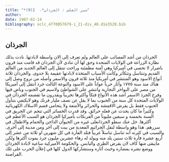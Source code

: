 ```yaml
---
title: "*سير العلم : الجرذان*.  2(9)"
author: 
date: 1907-02-14
bibliography: oclc_4770057679-i_21-div_40.d1e3520.bib
---
```




##  الجرذان 


 الجرذان من أشد المصائب على العالم ولم تعرف إلى الان واسطة لابادتها. نادت بذلك نظارة الزراعة في الولايات المتحدة وحق لها أن تنادي لأن الجرذان قد قامت منذ قرون باضرار لا تحصى في أميركيا وهي آمنة مطمئنة وراحت تنتقل إلى العالم الجديد من العالم القديم وتنتاسل وتتكأثر وكأنت الأسباب المتخذة لابادتها عقيمة بلا جدوى. والجرذان  ثلاثة  أنواع الاسود وهو المنتشر في أمريكيا منذ  ثلاثة  قرون والاسمر وأصله من نروج وصل إلى هناك منذ سنة  ١٧٧٥  وأثار حرباً عواناً على الاسود والنوعة الثالث جرذ انتقل إلى أميريكا من مصر على البواخر التجارية وانتشر على الشواطئ ولاسيم في الجنوب وباض فيها وفرخ الجرذ الاسمر أشد هذه الأنواع فتكاً وأكثرها تخريباً ويقدرون ما تقضمه الجرذأن في الولايات المتحدة كل سنة من الحبوب بما لا يقل عن نصف مليار فرنك وهو لايكتفي بتنأول الحبوب فقط بل يقرض الاقمشة والحرائر والأمتعة ولا يتحامى قضم الاسلاك الكهربائية وكثيراً ما كان يحدث عن فعله حرائق. وقد قدرت الخسائر التي تنجم عن الحريق في السنة بخمسة و  سبعين  مليوناً من الفرنكات بأميركيا الجرذان هو السبب الأعظم   في أكثرها. خل عنك سطو الجرذانعلى غيره من الحيوأن الذاجن والحمام والاطفال في سررهم. هذا وهو واسطة لنقل الجراثيم المعدية من بيت إلى آخر ومن مدينة إلى أخرى. والسبب في كثرته أنه تناسل تناسلاً غربياً فتلد الفأرة في كل شهرين او  ثلاثة  من  عشر  إلى  أربع  عشرة  فأرة  ثلاث  سنين يلد منه ويولد له زهاء  عشرين  مليون جرذ يموت أكثرها ولكن مايبقى منها كاف لان يقرض الطري واليابس. والحكومة الأميركية ساعية لابادة الجرذان ووضع نشره بمضاره وخبث أثاره وستشاركها الدول كلها في إعلأن الحرب على تلك القراصنة. 
